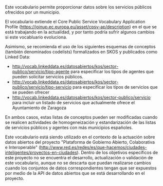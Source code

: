 Este vocabulario permite proporcionar datos sobre los servicios públicos ofrecidos por un municipio. 

El vocabulario extiende el Core Public Service Vocabulary Application Profile (https://joinup.ec.europa.eu/asset/cpsv-ap/description) en el que se está trabajando en la actualidad, y por tanto podría sufrir algunos cambios si este vocabluario evoluciona.

Asimismo, se recomienda el uso de los siguientes esquemas de conceptos (también denominados codelists) formalizados en SKOS y publicados como Linked Data:
* http://vocab.linkeddata.es/datosabiertos/kos/sector-publico/servicio/tipo-agente para especificar los tipos de agentes que pueden solicitar servicios públicos.
* http://vocab.linkeddata.es/datosabiertos/kos/sector-publico/servicio/tipo-servicio para especificar los tipos de servicios que se pueden ofrecer
* http://vocab.linkeddata.es/datosabiertos/kos/sector-publico/servicio para incluir un listado de servicios que actualmente ofrece el Ayuntamiento de Zaragoza

En ambos casos, estas listas de conceptos pueden ser modificadas cuando se realicen actividades de homogeneización y estandarización de las listas de servicios públicos y agentes con más municipios españoles.

Este vocabulario está siendo utilizado en el contexto de la actuación sobre datos abiertos del proyecto "Plataforma de Gobierno Abierto, Colaborativa e Interoperable" (http://www.red.es/redes/es/que-hacemos/ciudades-inteligentes/proyectos-en-ciudades). Dentro de los objetivos específicos de este proyecto no se encuentra el desarrollo, actualización o validación de este vocabulario, aunque no se descarta que puedan realizarse cambios cuando los conjuntos de datos correspondientes tengan que ser expuestos por medio de la API de datos abiertos que se está desarrollando en el proyecto.
